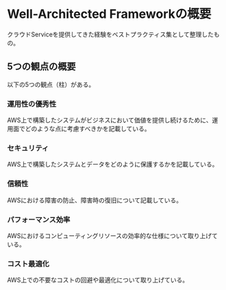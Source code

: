 # Well-Architected Frameworkの概要

クラウドServiceを提供してきた経験をベストプラクティス集として整理したもの。

## 5つの観点の概要

以下の5つの観点（柱）がある。

### 運用性の優秀性

AWS上で構築したシステムがビジネスにおいて価値を提供し続けるために、運用面でどのような点に考慮すべきかを記載している。

### セキュリティ

AWS上で構築したシステムとデータをどのように保護するかを記載している。

### 信頼性

AWSにおける障害の防止、障害時の復旧について記載している。

### パフォーマンス効率

AWSにおけるコンピューティングリソースの効率的な仕様について取り上げている。

### コスト最適化

AWS上での不要なコストの回避や最適化について取り上げている。
